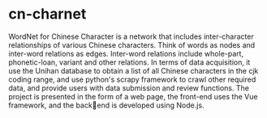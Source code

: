 # cn-charnet
WordNet for Chinese Character is a network that includes inter-character relationships of various Chinese characters. Think of words as nodes and inter-word relations as edges. Inter-word relations include whole-part, phonetic-loan, variant and
other relations. In terms of data acquisition, it use the Unihan database to obtain a list of all Chinese characters in the cjk coding range, and use python's scrapy framework to crawl other required data, and provide users with data submission and
review functions. The project is presented in the form of a web page, the front-end uses the Vue framework, and the backend is developed using Node.js.

